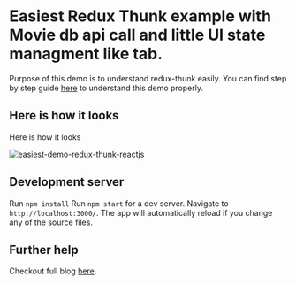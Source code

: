 # Easiest Redux Thunk example with Movie db api call and little UI state managment like tab.

Purpose of this demo is to understand redux-thunk easily. You can find step by step guide [here](https://www.logisticinfotech.com/blog/learn-redux-thunk-demo/) to understand this demo properly.

## Here is how it looks
Here is how it looks

![easiest-demo-redux-thunk-reactjs](https://www.logisticinfotech.com/wp-content/uploads/2019/01/easiest-demo-redux-thunk-reactjs.gif)


## Development server

Run `npm install`
Run `npm start` for a dev server. Navigate to `http://localhost:3000/`. The app will automatically reload if you change any of the source files.


## Further help

Checkout full blog [here](https://www.logisticinfotech.com/blog/learn-redux-thunk-demo/).
